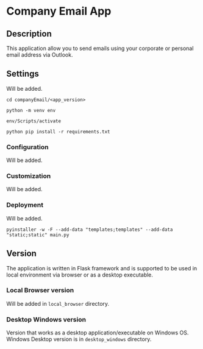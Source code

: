 # Company Email App

## Description
This application allow you to send emails using your corporate or personal email address via Outlook.

## Settings
Will be added.

```
cd companyEmail/<app_version>
```

```
python -m venv env

env/Scripts/activate   
```

```
python pip install -r requirements.txt
```


### Configuration
Will be added.

### Customization
Will be added.

### Deployment
Will be added.

```
pyinstaller -w -F --add-data "templates;templates" --add-data "static;static" main.py
```

## Version
The application is written in Flask framework and is supported to be used in local environment via browser or as a desktop executable.

### Local Browser version
Will be added in `local_browser` directory.

### Desktop Windows version
Version that works as a desktop application/executable on Windows OS. Windows Desktop version is in `desktop_windows` directory.